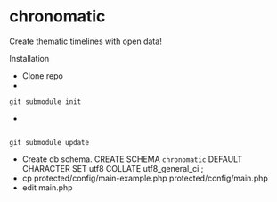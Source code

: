 chronomatic
===========

Create thematic timelines with open data!

Installation
* Clone repo
* 
```
git submodule init

```
* 
```

git submodule update

```
* Create db schema. CREATE SCHEMA `chronomatic` DEFAULT CHARACTER SET utf8 COLLATE utf8_general_ci ;
* cp protected/config/main-example.php protected/config/main.php
* edit main.php 
